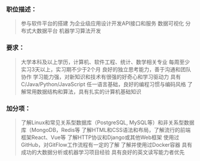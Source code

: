 ### 职位描述： ###
>参与软件平台的搭建
>为企业级应用设计开发API接口和服务
>数据可视化
>分布式大数据平台
>机器学习算法开发
### 要求： ###
>大学本科及以上学历，计算机、软件工程、统计、数学相关专业
>每周至少实习3天以上，实习期不少于2个月
>良好的独立思考能力，善于沟通和团队协作
>学习能力强，对新知识和技术有很强的好奇心和学习驱动力
>具有C/Java/Python/JavaScript 任一语言基础，良好的编程习惯与编码风格
>了解常用数据结构和算法，具有扎实的计算机基础知识
### 加分项： ###
>了解Linux和常见关系型数据库（PostgreSQL, MySQL等）和非关系型数据库（MongoDB，Redis等
>了解HTML和CSS语法和布局，了解流行的前端框架React、Vue等
>了解HTTP协议和Django或其他Web框架
>使用过GitHub，对GitFlow工作流程有一定的了解
>了解并使用过Docker容器
>具有成功的大数据分析或机器学习项目经验
>具有良好的英文读写能力者优先